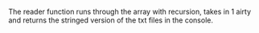 The reader function runs through the array with recursion, takes in 1 airty and returns the stringed version of the txt files in the console.
